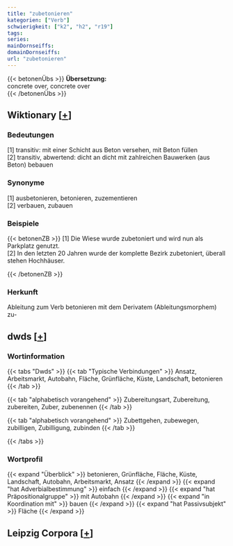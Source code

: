 ```yaml
---
title: "zubetonieren"
kategorien: ["Verb"]
schwierigkeit: ["k2", "h2", "r19"]
tags:
series:
mainDornseiffs:
domainDornseiffs:
url: "zubetonieren"
---
```


{{< betonenÜbs >}}
**Übersetzung:**  
concrete over, concrete  over  
{{< /betonenÜbs >}}

## Wiktionary [[+](https://de.wiktionary.org/wiki/zubetonieren)]

### Bedeutungen
[1] transitiv: mit einer Schicht aus Beton versehen, mit Beton füllen  
[2] transitiv, abwertend: dicht an dicht mit zahlreichen Bauwerken (aus Beton) bebauen  

### Synonyme
[1] ausbetonieren, betonieren, zuzementieren  
[2] verbauen, zubauen  

### Beispiele
{{< betonenZB >}}
[1] Die Wiese wurde zubetoniert und wird nun als Parkplatz genutzt.  
[2] In den letzten 20 Jahren wurde der komplette Bezirk zubetoniert, überall stehen Hochhäuser.  

{{< /betonenZB >}}
### Herkunft
Ableitung zum Verb betonieren mit dem Derivatem (Ableitungsmorphem) zu-  



## dwds [[+](https://www.dwds.de/wb/zubetonieren)]

### Wortinformation
{{< tabs "Dwds" >}}
{{< tab "Typische Verbindungen" >}}
Ansatz, Arbeitsmarkt, Autobahn, Fläche, Grünfläche, Küste, Landschaft, betonieren
{{< /tab >}}

{{< tab "alphabetisch vorangehend" >}}
Zubereitungsart, Zubereitung, zubereiten, Zuber, zubenennen
{{< /tab >}}

{{< tab "alphabetisch vorangehend" >}}
Zubettgehen, zubewegen, zubilligen, Zubilligung, zubinden
{{< /tab >}}

{{< /tabs >}}

### Wortprofil
{{< expand "Überblick" >}} betonieren, Grünfläche, Fläche, Küste, Landschaft, Autobahn, Arbeitsmarkt, Ansatz {{< /expand >}}
{{< expand "hat Adverbialbestimmung" >}} einfach {{< /expand >}}
{{< expand "hat Präpositionalgruppe" >}} mit Autobahn {{< /expand >}}
{{< expand "in Koordination mit" >}} bauen {{< /expand >}}
{{< expand "hat Passivsubjekt" >}} Fläche {{< /expand >}}

## Leipzig Corpora [[+](https://corpora.uni-leipzig.de/en/res?word=zubetonieren&corpusId=deu_newscrawl-public_2018)]

